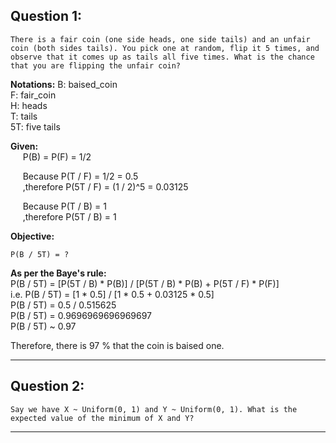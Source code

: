 
## Question 1:
```
There is a fair coin (one side heads, one side tails) and an unfair coin (both sides tails). You pick one at random, flip it 5 times, and observe that it comes up as tails all five times. What is the chance that you are flipping the unfair coin?
```

**Notations:**
    B: baised_coin \
    F: fair_coin \
    H: heads \
    T: tails \
    5T: five tails 

**Given:**    
&nbsp;&nbsp;&nbsp;&nbsp;&nbsp;P(B) = P(F) = 1/2  

&nbsp;&nbsp;&nbsp;&nbsp;&nbsp;Because      P(T / F) = 1/2 = 0.5   
&nbsp;&nbsp;&nbsp;&nbsp;&nbsp;,therefore   P(5T / F) = (1 / 2)^5 = 0.03125 

&nbsp;&nbsp;&nbsp;&nbsp;&nbsp;Because     P(T / B) = 1   
&nbsp;&nbsp;&nbsp;&nbsp;&nbsp;,therefore   P(5T / B) = 1

**Objective:**

    P(B / 5T) = ?

**As per the Baye's rule:** \
        P(B / 5T) =  [P(5T / B) * P(B)] / [P(5T / B) * P(B) + P(5T / F) * P(F)] \
i.e.    P(B / 5T) =  [1 * 0.5] / [1 * 0.5 + 0.03125 * 0.5] \
        P(B / 5T) =  0.5 / 0.515625 \
        P(B / 5T) = 0.9696969696969697 \
        P(B / 5T) ~ 0.97

Therefore, there is 97 % that the coin is baised one.

---

## Question 2:
```
Say we have X ~ Uniform(0, 1) and Y ~ Uniform(0, 1). What is the expected value of the minimum of X and Y?
```

---
